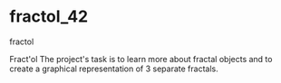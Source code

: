 # fractol_42
fractol

Fract'ol
The project's task is to learn more about fractal objects and to create a graphical representation of 3 separate fractals.
